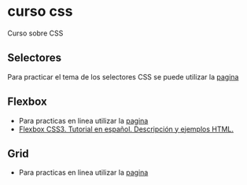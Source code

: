 # curso css
Curso sobre CSS

## Selectores

Para practicar el tema de los selectores CSS se puede utilizar la [pagina](https://flukeout.github.io/#)

## Flexbox

- Para practicas en linea utilizar la [pagina](https://flexboxfroggy.com)
- [Flexbox CSS3. Tutorial en español. Descripción y ejemplos HTML.](https://www.yunbitsoftware.com/blog/2017/03/30/flexbox-css3-tutorial-descripcion-ejemplos-html/)


## Grid

- Para practicas en linea utilizar la [pagina](https://cssgridgarden.com)

